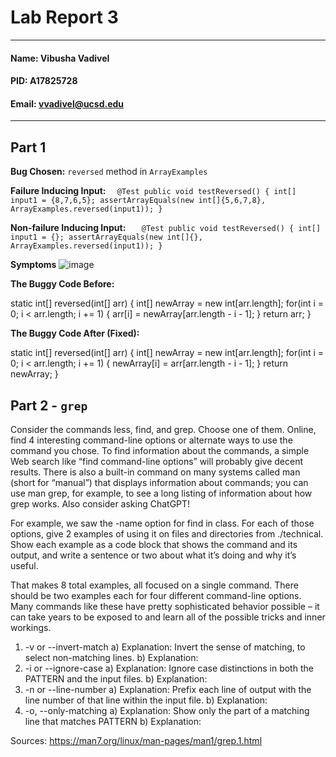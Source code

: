 # Lab Report 3
---
#### Name: Vibusha Vadivel 
#### PID: A17825728 
#### Email: vvadivel@ucsd.edu
---

## Part 1
**Bug Chosen:** `reversed` method in `ArrayExamples`

**Failure Inducing Input:**
 `  @Test
     public void testReversed() {
       int[] input1 = {8,7,6,5};
       assertArrayEquals(new int[]{5,6,7,8}, ArrayExamples.reversed(input1));
     }`

**Non-failure Inducing Input:**
`   @Test
     public void testReversed() {
       int[] input1 = {};
       assertArrayEquals(new int[]{}, ArrayExamples.reversed(input1));
     }`

**Symptoms**
![image](https://github.com/vibushavadivel/cse15l-lab-reports/assets/102670153/628c7ab5-e7b3-4f8c-9e4c-2eb01e9088e1)

**The Buggy Code Before:**

   static int[] reversed(int[] arr) {
       int[] newArray = new int[arr.length];
       for(int i = 0; i < arr.length; i += 1) {
         arr[i] = newArray[arr.length - i - 1];
       }
       return arr;
     }

**The Buggy Code After (Fixed):**

   static int[] reversed(int[] arr) {
       int[] newArray = new int[arr.length];
       for(int i = 0; i < arr.length; i += 1) {
         newArray[i] = arr[arr.length - i - 1];
       }
       return newArray;
     }
     
## Part 2 - `grep`
Consider the commands less, find, and grep. Choose one of them. Online, find 4 interesting command-line options or alternate ways to use the command you chose. To find information about the commands, a simple Web search like “find command-line options” will probably give decent results. There is also a built-in command on many systems called man (short for “manual”) that displays information about commands; you can use man grep, for example, to see a long listing of information about how grep works. Also consider asking ChatGPT!

For example, we saw the -name option for find in class. For each of those options, give 2 examples of using it on files and directories from ./technical. Show each example as a code block that shows the command and its output, and write a sentence or two about what it’s doing and why it’s useful.

That makes 8 total examples, all focused on a single command. There should be two examples each for four different command-line options. Many commands like these have pretty sophisticated behavior possible – it can take years to be exposed to and learn all of the possible tricks and inner workings.

1. -v or --invert-match
   a)
Explanation: Invert the sense of matching, to select non-matching lines.
   b)
Explanation:
3. -i or --ignore-case
   a)
Explanation: Ignore case distinctions in both the PATTERN and the input files.
   b)
Explanation:
5. -n or --line-number
   a)
Explanation: Prefix each line of output with the line number of that line within the input file.
   b)
Explanation:
7.  -o, --only-matching
   a)
Explanation: Show only the part of a matching line that matches PATTERN
   b)
Explanation:

Sources: https://man7.org/linux/man-pages/man1/grep.1.html
